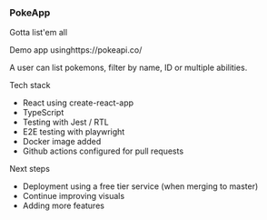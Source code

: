 ### PokeApp 

Gotta list'em all

Demo app usinghttps://pokeapi.co/

A user can list pokemons, filter by name, ID or multiple abilities.

Tech stack

- React using create-react-app
- TypeScript
- Testing with Jest / RTL 
- E2E testing with playwright
- Docker image added
- Github actions configured for pull requests

Next steps

- Deployment using a free tier service (when merging to master)
- Continue improving visuals
- Adding more features
